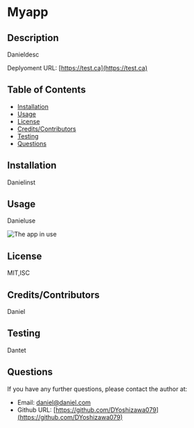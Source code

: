# Myapp
## Description
Danieldesc

Deplyoment URL: [https://test.ca](https://test.ca)
## Table of Contents
* [Installation](#installation)
* [Usage](#usage)
* [License](#license)
* [Credits/Contributors](#credits)
* [Testing](#testing)
* [Questions](#questions)
## Installation
Danielinst
## Usage
Danieluse

![The app in use](https://www.1999.co.jp/itbig64/10643427p_m.jpg)
## License
MIT,ISC
## Credits/Contributors
Daniel
## Testing
Dantet
## Questions
If you have any further questions, please contact the author at:
- Email: [daniel@daniel.com](mailto:daniel@daniel.com)
- Github URL: [https://github.com/DYoshizawa079](https://github.com/DYoshizawa079)
